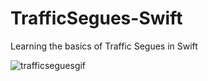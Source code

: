 # TrafficSegues-Swift

Learning the basics of Traffic Segues in Swift

![trafficseguesgif](https://user-images.githubusercontent.com/74436549/123201653-b901d080-d478-11eb-9188-952e758acb5e.gif)
